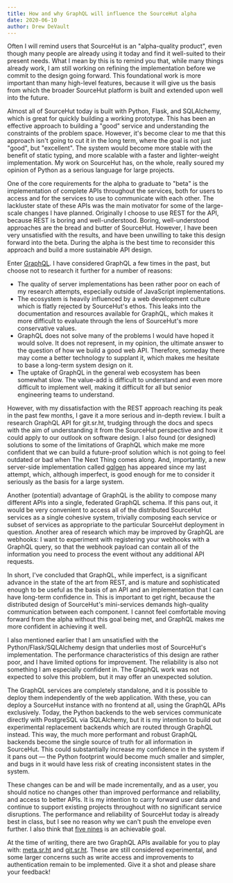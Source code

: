 ```yaml
---
title: How and why GraphQL will influence the SourceHut alpha
date: 2020-06-10
author: Drew DeVault
---
```


Often I will remind users that SourceHut is an "alpha-quality product", even
though many people are already using it today and find it well-suited to their
present needs. What I mean by this is to remind you that, while many things
already work, I am still working on refining the implementation before we commit
to the design going forward. This foundational work is more important than many
high-level features, because it will give us the basis from which the broader
SourceHut platform is built and extended upon well into the future.

Almost all of SourceHut today is built with Python, Flask, and SQLAlchemy, which
is great for quickly building a working prototype. This has been an effective
approach to building a "good" service and understanding the constraints of the
problem space. However, it's become clear to me that this approach isn't going
to cut it in the long term, where the goal is not just "good", but "excellent".
The system would become more stable with the benefit of static typing, and more
scalable with a faster and lighter-weight implementation. My work on SourceHut
has, on the whole, really soured my opinion of Python as a serious language for
large projects.

One of the core requirements for the alpha to graduate to "beta" is the
implementation of complete APIs throughout the services, both for users to
access and for the services to use to communicate with each other. The
lackluster state of these APIs was the main motivator for some of the
large-scale changes I have planned. Originally I choose to use REST for the API,
because REST is boring and well-understood. Boring, well-understood approaches
are the bread and butter of SourceHut. However, I have been very unsatisfied
with the results, and have been unwilling to take this design forward into the
beta. During the alpha is the best time to reconsider this approach and build a
more sustainable API design.

Enter [GraphQL][graphql]. I have considered GraphQL a few times in the past, but
choose not to research it further for a number of reasons:

[graphql]: https://graphql.org

- The quality of server implementations has been rather poor on each of my
  research attempts, especially outside of JavaScript implementations.
- The ecosystem is heavily influenced by a web development culture which is
  flatly rejected by SourceHut's ethos. This leaks into the documentation and
  resources available for GraphQL, which makes it more difficult to evaluate
  through the lens of SourceHut's more conservative values.
- GraphQL does not solve many of the problems I would have hoped it would
  solve. It does not represent, in my opinion, the ultimate answer to the
  question of how we build a good web API. Therefore, someday there may come a
  better technology to supplant it, which makes me hesitate to base a long-term
  system design on it.
- The uptake of GraphQL in the general web ecosystem has been somewhat slow.
  The value-add is difficult to understand and even more difficult to implement
  well, making it difficult for all but senior engineering teams to understand.

However, with my dissatisfaction with the REST approach reaching its peak in the
past few months, I gave it a more serious and in-depth review. I built a
research GraphQL API for git.sr.ht, trudging through the docs and specs with the
aim of understanding it from the SourceHut perspective and how it could apply to
our outlook on software design. I also found (or designed) solutions to some of
the limitations of GraphQL which make me more confident that we can build a
future-proof solution which is not going to feel outdated or bad when The Next
Thing comes along. And, importantly, a new server-side implementation called
[gqlgen][gqlgen] has appeared since my last attempt, which, although imperfect,
is good enough for me to consider it seriously as the basis for a large system.

[gqlgen]: https://gqlgen.com

Another (potential) advantage of GraphQL is the ability to compose many
different APIs into a single, federated GraphQL schema. If this pans out, it
would be very convenient to access all of the distributed SourceHut services as
a single cohesive system, trivially composing each service or subset of services
as appropriate to the particular SourceHut deployment in question. Another area
of research which may be improved by GraphQL are webhooks: I want to experiment
with registering your webhooks with a GraphQL query, so that the webhook payload
can contain all of the information you need to process the event without any
additional API requests.

In short, I've concluded that GraphQL, while imperfect, is a significant advance
in the state of the art from REST, and is mature and sophisticated enough to be
useful as the basis of an API and an implementation that I can have long-term
confidence in. This is important to get right, because the distributed design of
SourceHut's mini-services demands high-quality communication between each
component. I cannot feel comfortable moving forward from the alpha without this
goal being met, and GraphQL makes me more confident in achieving it well.

I also mentioned earlier that I am unsatisfied with the Python/Flask/SQLAlchemy
design that underlies most of SourceHut's implementation. The performance
characteristics of this design are rather poor, and I have limited options for
improvement. The reliability is also not something I am especially confident in.
The GraphQL work was not expected to solve this problem, but it may offer an
unexpected solution.

The GraphQL services are completely standalone, and it is possible to deploy
them independently of the web application. With these, you can deploy a
SourceHut instance with no frontend at all, using the GraphQL APIs exclusively.
Today, the Python backends to the web services communicate directly with
PostgreSQL via SQLAlchemy, but it is my intention to build out experimental
replacement backends which are routed through GraphQL instead. This way, the
much more performant and robust GraphQL backends become the single source of
truth for all information in SourceHut. This could substantially increase my
confidence in the system if it pans out &mdash; the Python footprint would
become much smaller and simpler, and bugs in it would have less risk of creating
inconsistent states in the system.

These changes can be and will be made incrementally, and as a user, you should
notice no changes other than improved performance and reliability, and access to
better APIs. It is my intention to carry forward user data and continue to
support existing projects throughout with no significant service disruptions.
The performance and reliability of SourceHut today is already best in class, but
I see no reason why we can't push the envelope even further. I also think that
[five nines][99.999] is an achievable goal.

[99.999]: https://en.wikipedia.org/wiki/High_availability#Percentage_calculation

At the time of writing, there are two GraphQL APIs available for you to
play with: [meta.sr.ht](https://meta.sr.ht/graphql) and
[git.sr.ht](https://git.sr.ht/graphql). These are still considered experimental,
and some larger concerns such as write access and improvements to authentication
remain to be implemented. Give it a shot and please share your feedback!
